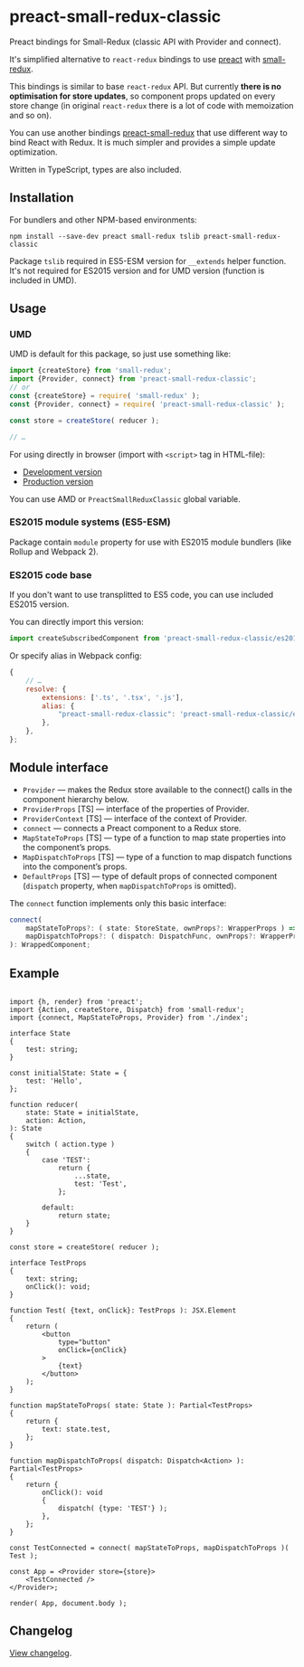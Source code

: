 # preact-small-redux-classic

Preact bindings for Small-Redux (classic API with Provider and connect).

It's simplified alternative to `react-redux` bindings to use
[preact](https://github.com/developit/preact)
with [small-redux](https://github.com/m18ru/small-redux).

This bindings is similar to base `react-redux` API. But currently **there is no
optimisation for store updates**, so component props updated on every store
change (in original `react-redux` there is a lot of code with memoization and so
on).

You can use another bindings
[preact-small-redux](https://github.com/m18ru/preact-small-redux)
that use different way to bind React with Redux. It is much simpler and provides
a simple update optimization.

Written in TypeScript, types are also included.

## Installation

For bundlers and other NPM-based environments:

```
npm install --save-dev preact small-redux tslib preact-small-redux-classic
```

Package `tslib` required in ES5-ESM version for `__extends` helper function.
It's not required for ES2015 version and for UMD version (function is included
in UMD).

## Usage

### UMD

UMD is default for this package, so just use something like:

```js
import {createStore} from 'small-redux';
import {Provider, connect} from 'preact-small-redux-classic';
// or
const {createStore} = require( 'small-redux' );
const {Provider, connect} = require( 'preact-small-redux-classic' );

const store = createStore( reducer );

// …
```

For using directly in browser (import with `<script>` tag in HTML-file):

* [Development version](https://unpkg.com/preact-small-redux-classic/es5/index.js)
* [Production version](https://unpkg.com/preact-small-redux-classic/es5/preact-small-redux.min.js)

You can use AMD or `PreactSmallReduxClassic` global variable.

### ES2015 module systems (ES5-ESM)

Package contain `module` property for use with ES2015 module bundlers
(like Rollup and Webpack 2).

### ES2015 code base

If you don't want to use transplitted to ES5 code, you can use included
ES2015 version.

You can directly import this version:

```js
import createSubscribedComponent from 'preact-small-redux-classic/es2015';
```

Or specify alias in Webpack config:

```js
{
	// …
	resolve: {
		extensions: ['.ts', '.tsx', '.js'],
		alias: {
			"preact-small-redux-classic": 'preact-small-redux-classic/es2015',
		},
	},
};
```

## Module interface

* `Provider` — makes the Redux store available to the connect() calls in the component hierarchy below.
* `ProviderProps` [TS] — interface of the properties of Provider.
* `ProviderContext` [TS] — interface of the context of Provider.
* `connect` — connects a Preact component to a Redux store.
* `MapStateToProps` [TS] — type of a function to map state properties into the component’s props.
* `MapDispatchToProps` [TS] — type of a function to map dispatch functions into the component’s props.
* `DefaultProps` [TS] — type of default props of connected component (`dispatch` property, when `mapDispatchToProps` is omitted).

The `connect` function implements only this basic interface:

```ts
connect(
	mapStateToProps?: ( state: StoreState, ownProps?: WrapperProps ) => ObjectOfPropsFromState,
	mapDispatchToProps?: ( dispatch: DispatchFunc, ownProps?: WrapperProps ) => ObjectOfPropsWithActions
): WrappedComponent;
```

## Example

```tsx

import {h, render} from 'preact';
import {Action, createStore, Dispatch} from 'small-redux';
import {connect, MapStateToProps, Provider} from './index';

interface State
{
	test: string;
}

const initialState: State = {
	test: 'Hello',
};

function reducer(
	state: State = initialState,
	action: Action,
): State
{
	switch ( action.type )
	{
		case 'TEST':
			return {
				...state,
				test: 'Test',
			};
		
		default:
			return state;
	}
}

const store = createStore( reducer );

interface TestProps
{
	text: string;
	onClick(): void;
}

function Test( {text, onClick}: TestProps ): JSX.Element
{
	return (
		<button
			type="button"
			onClick={onClick}
		>
			{text}
		</button>
	);
}

function mapStateToProps( state: State ): Partial<TestProps>
{
	return {
		text: state.test,
	};
}

function mapDispatchToProps( dispatch: Dispatch<Action> ): Partial<TestProps>
{
	return {
		onClick(): void
		{
			dispatch( {type: 'TEST'} );
		},
	};
}

const TestConnected = connect( mapStateToProps, mapDispatchToProps )( Test );

const App = <Provider store={store}>
	<TestConnected />
</Provider>;

render( App, document.body );

```

## Changelog

[View changelog](CHANGELOG.md).
